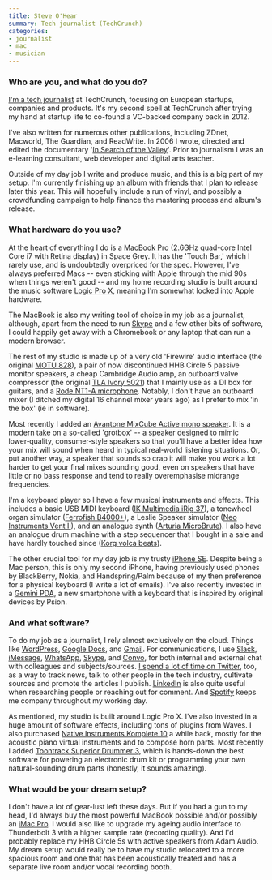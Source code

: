 ```yaml
---
title: Steve O'Hear
summary: Tech journalist (TechCrunch)
categories:
- journalist
- mac
- musician
---
```


### Who are you, and what do you do?

[I'm a tech journalist](http://www.ohear.net/ "Steve's website.") at TechCrunch, focusing on European startups, companies and products. It's my second spell at TechCrunch after trying my hand at startup life to co-found a VC-backed company back in 2012. 

I've also written for numerous other publications, including ZDnet, Macworld, The Guardian, and ReadWrite. In 2006 I wrote, directed and edited the documentary '[In Search of the Valley](http://www.stage4.co.uk/film/ "A film about Silicon Valley.")'. Prior to journalism I was an e-learning consultant, web developer and digital arts teacher.

Outside of my day job I write and produce music, and this is a big part of my setup. I'm currently finishing up an album with friends that I plan to release later this year. This will hopefully include a run of vinyl, and possibly a crowdfunding campaign to help finance the mastering process and album's release.

### What hardware do you use?

At the heart of everything I do is a [MacBook Pro][macbook-pro] (2.6GHz quad-core Intel Core i7 with Retina display) in Space Grey. It has the 'Touch Bar,' which I rarely use, and is undoubtedly overpriced for the spec. However, I've always preferred Macs -- even sticking with Apple through the mid 90s when things weren't good -- and my home recording studio is built around the music software [Logic Pro X][logic-pro], meaning I'm somewhat locked into Apple hardware.

The MacBook is also my writing tool of choice in my job as a journalist, although, apart from the need to run [Skype][] and a few other bits of software, I could happily get away with a Chromebook or any laptop that can run a modern browser.

The rest of my studio is made up of a very old 'Firewire' audio interface (the original [MOTU 828][828]), a pair of now discontinued HHB Circle 5 passive monitor speakers, a cheap Cambridge Audio amp, an outboard valve compressor (the original [TLA Ivory 5021][ivory-5021]) that I mainly use as a DI box for guitars, and a [Rode NT1-A microphone][rode-nt1-a]. Notably, I don't have an outboard mixer (I ditched my digital 16 channel mixer years ago) as I prefer to mix 'in the box' (ie in software).

Most recently I added an [Avantone MixCube Active mono speaker][mixcube-active]. It is a modern take on a so-called 'grotbox' -- a speaker designed to mimic lower‑quality, consumer‑style speakers so that you'll have a better idea how your mix will sound when heard in typical real‑world listening situations. Or, put another way, a speaker that sounds so crap it will make you work a lot harder to get your final mixes sounding good, even on speakers that have little or no bass response and tend to really overemphasise midrange frequencies.

I'm a keyboard player so I have a few musical instruments and effects. This includes a basic USB MIDI keyboard ([IK Multimedia iRig 37][irig-keys-37-pro]), a tonewheel organ simulator ([Ferrofish B4000+][b4000-plus]), a Leslie Speaker simulator ([Neo Instruments Vent II][ventilator-ii]), and an analogue synth ([Arturia MicroBrute][microbrute]). I also have an analogue drum machine with a step sequencer that I bought in a sale and have hardly touched since ([Korg volca beats][volca-beats]).

The other crucial tool for my day job is my trusty [iPhone SE][iphone-se]. Despite being a Mac person, this is only my second iPhone, having previously used phones by BlackBerry, Nokia, and Handspring/Palm because of my then preference for a physical keyboard (I write a lot of emails). I've also recently invested in a [Gemini PDA][gemini.2], a new smartphone with a keyboard that is inspired by original devices by Psion.

### And what software?

To do my job as a journalist, I rely almost exclusively on the cloud. Things like [WordPress][], [Google Docs][google-docs], and [Gmail][]. For communications, I use [Slack][], [iMessage][], [WhatsApp][], [Skype][], and [Convo][], for both internal and external chat with colleagues and subjects/sources. [I spend a lot of time on Twitter](https://twitter.com/sohear "Steve's Twitter account."), too, as a way to track news, talk to other people in the tech industry, cultivate sources and promote the articles I publish. [LinkedIn][] is also quite useful when researching people or reaching out for comment. And [Spotify][] keeps me company throughout my working day.

As mentioned, my studio is built around Logic Pro X. I've also invested in a huge amount of software effects, including tons of plugins from Waves. I also purchased [Native Instruments Komplete 10][komplete] a while back, mostly for the acoustic piano virtual instruments and to compose horn parts. Most recently I added [Toontrack Superior Drummer 3][superior-drummer], which is hands-down the best software for powering an electronic drum kit or programming your own natural-sounding drum parts (honestly, it sounds amazing).

### What would be your dream setup?

I don't have a lot of gear-lust left these days. But if you had a gun to my head, I'd always buy the most powerful MacBook possible and/or possibly an [iMac Pro][imac-pro]. I would also like to upgrade my ageing audio interface to Thunderbolt 3 with a higher sample rate (recording quality). And I'd probably replace my HHB Circle 5s with active speakers from Adam Audio. My dream setup would really be to have my studio relocated to a more spacious room and one that has been acoustically treated and has a separate live room and/or vocal recording booth.

[828]: https://www.soundonsound.com/reviews/motu-828 "A FireWire audio interface."
[b4000-plus]: https://ferrofish.com/en/products/b4000-2/ "An organ expander module."
[convo]: https://www.convo.com/ "A team collaboration service."
[gemini.2]: https://www.planetcom.co.uk/ "A mobile device with a built-in keyboard."
[gmail]: https://mail.google.com/mail/ "Web-based email."
[google-docs]: https://en.wikipedia.org/wiki/Google_Docs "A web-based office suite."
[imac-pro]: https://en.wikipedia.org/wiki/IMac_Pro "An all-in-one workstation."
[imessage]: https://en.wikipedia.org/wiki/iMessage "A messaging platform."
[iphone-se]: https://en.wikipedia.org/wiki/IPhone_SE "A 4 inch smartphone."
[irig-keys-37-pro]: https://www.ikmultimedia.com/products/irigkeys37pro/ "A MIDI keyboard."
[ivory-5021]: https://www.musiciansfriend.com/pro-audio/tl-audio-ivory-5021-tube-compressor "A tube compressor."
[komplete]: https://www.native-instruments.com/en/products/komplete/ "An instruments and sound effect collection."
[linkedin]: https://www.linkedin.com "A business-focused social network."
[logic-pro]: https://www.apple.com/logic-pro/ "A professional audio application for the Mac."
[macbook-pro]: https://www.apple.com/macbook-pro/ "A laptop."
[microbrute]: https://www.arturia.com/products/hardware-synths/microbrute "A synth."
[mixcube-active]: http://www.avantonepro.com/mixcubes-active-black.php "A pair of studio speakers."
[rode-nt1-a]: http://www.rodent1a.com/ "A microphone."
[skype]: https://www.skype.com/en/ "Voice and video chat software."
[slack]: https://slack.com/ "A collaboration service."
[spotify]: https://www.spotify.com/us/ "A music streaming service."
[superior-drummer]: https://en.wikipedia.org/wiki/Superior_drummer_2.0 "A drum sampler."
[ventilator-ii]: https://www.amazon.com/Neo-Instruments-VENTILATOR-II-Ventilator-II/dp/B00LRARH4Y "A rotary cabinet simulator."
[volca-beats]: https://www.korg.com/us/products/dj/volca_beats/ "An analogue rhythm machine."
[whatsapp]: https://www.whatsapp.com/ "A messaging service."
[wordpress]: https://wordpress.com/ "Weblog publishing software."
